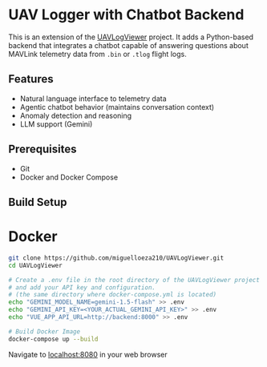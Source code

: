 # UAV Logger with Chatbot Backend

This is an extension of the [UAVLogViewer](https://github.com/ArduPilot/UAVLogViewer) project. It adds a Python-based backend that integrates a chatbot capable of answering questions about MAVLink telemetry data from `.bin` or `.tlog` flight logs.

## Features

- Natural language interface to telemetry data
- Agentic chatbot behavior (maintains conversation context)
- Anomaly detection and reasoning
- LLM support (Gemini)

## Prerequisites

- Git
- Docker and Docker Compose

## Build Setup

# Docker
```bash
git clone https://github.com/miguelloeza210/UAVLogViewer.git
cd UAVLogViewer

# Create a .env file in the root directory of the UAVLogViewer project 
# and add your API key and configuration.
# (the same directory where docker-compose.yml is located)
echo "GEMINI_MODEL_NAME=gemini-1.5-flash" >> .env
echo "GEMINI_API_KEY=<YOUR_ACTUAL_GEMINI_API_KEY>" >> .env
echo "VUE_APP_API_URL=http://backend:8000" >> .env

# Build Docker Image
docker-compose up --build
```
Navigate to [localhost:8080](localhost:8080) in your web browser